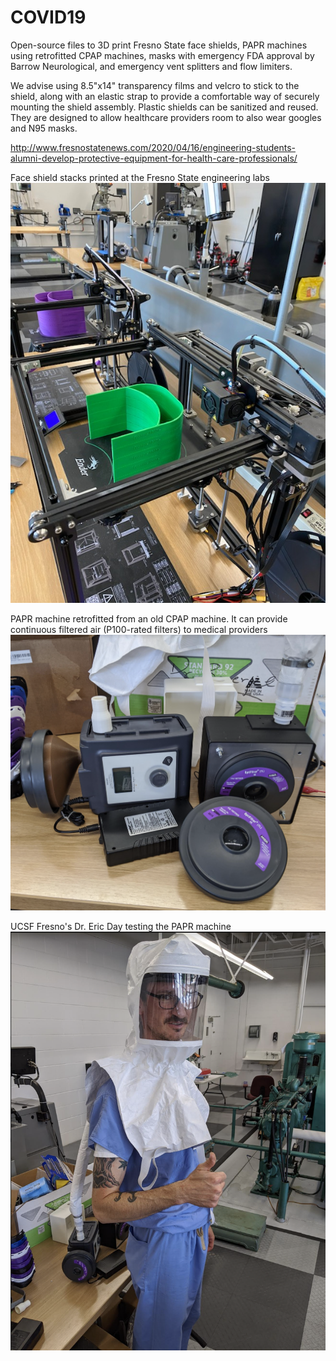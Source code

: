 # COVID19
Open-source files to 3D print Fresno State face shields, PAPR machines using retrofitted CPAP machines, masks with emergency FDA approval by Barrow Neurological, and emergency vent splitters and flow limiters.

We advise using 8.5"x14" transparency films and velcro to stick to the shield, along with an elastic strap to provide a comfortable way of securely mounting the shield assembly. Plastic shields can be sanitized and reused. They are designed to allow healthcare providers room to also wear googles and N95 masks.

http://www.fresnostatenews.com/2020/04/16/engineering-students-alumni-develop-protective-equipment-for-health-care-professionals/


Face shield stacks printed at the Fresno State engineering labs
![design]( https://github.com/szoghi/COVID19/blob/master/Fresno%20State%20Face%20Shield%20stl/EW%20printers%20Image.JPG)




PAPR machine retrofitted from an old CPAP machine. It can provide continuous filtered air (P100-rated filters) to medical providers
![design]( https://github.com/szoghi/COVID19/blob/master/CPAP%20to%20PAPR%20Conversion/PAPR%20with%20filters.png)






UCSF Fresno's Dr. Eric Day testing the PAPR machine
![design]( https://github.com/szoghi/COVID19/blob/master/CPAP%20to%20PAPR%20Conversion/Dr%20Eric%20Day%20testing%20out%20the%20PAPR.png)
